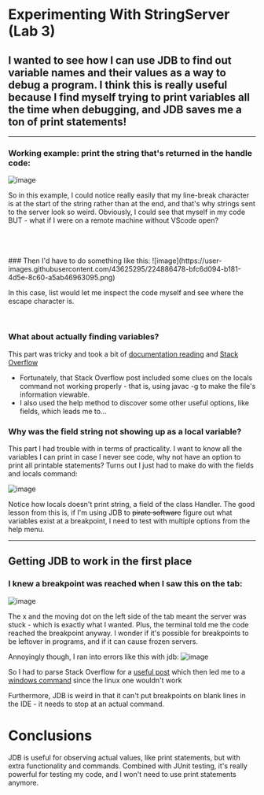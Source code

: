 # Experimenting With StringServer (Lab 3)

## I wanted to see how I can use JDB to find out variable names and their values as a way to debug a program. I think this is really useful because I find myself trying to print variables all the time when debugging, and JDB saves me a ton of print statements!

<hr> 

### Working example: print the string that's returned in the handle code:
![image](https://user-images.githubusercontent.com/43625295/224886298-72445afa-9d1b-4ba0-9e88-a988566f4bf6.png)

So in this example, I could notice really easily that my line-break character is at the start of the string rather than at the end, and that's why strings sent to the server look so weird.
Obviously, I could see that myself in my code BUT - what if I were on a remote machine without VScode open?

<br/>
<br/>
<br/>
### Then I'd have to do something like this:
![image](https://user-images.githubusercontent.com/43625295/224886478-bfc6d094-b181-4d5e-8c60-a5ab46963095.png)

In this case, list would let me inspect the code myself and see where the escape character is.

<br/>

### What about actually finding variables?

This part was tricky and took a bit of [documentation reading](https://docs.oracle.com/javase/7/docs/technotes/tools/solaris/jdb.html) and [Stack Overflow](https://stackoverflow.com/questions/42657693/debugging-java-get-list-of-objects-and-local-variables)
* Fortunately, that Stack Overflow post included some clues on the locals command not working properly - that is, using javac -g to make the file's information viewable.
* I also used the help method to discover some other useful options, like fields, which leads me to...

### Why was the field string not showing up as a local variable?

This part I had trouble with in terms of practicality. I want to know all the variables I can print in case I never see code, why not have an option to print all printable statements? Turns out I just had to make do with the fields and locals command:

![image](https://user-images.githubusercontent.com/43625295/224905893-040b0e93-5acd-45da-a0ec-1d0fed44af7b.png)

Notice how locals doesn't print string, a field of the class Handler.
The good lesson from this is, if I'm using JDB to ~~pirate software~~ figure out what variables exist at a breakpoint, I need to test with multiple options from the help menu.


<hr>

## Getting JDB to work in the first place

### I knew a breakpoint was reached when I saw this on the tab:
![image](https://user-images.githubusercontent.com/43625295/224887800-27eb8550-bba7-4cfe-bebf-37af98101c63.png)

The x and the moving dot on the left side of the tab meant the server was stuck - which is exactly what I wanted. Plus, the terminal told me the code reached the breakpoint anyway. I wonder if it's possible for breakpoints to be leftover in programs, and if it can cause frozen servers.

Annoyingly though, I ran into errors like this with jdb:
![image](https://user-images.githubusercontent.com/43625295/224906203-30909568-685e-4ef4-bd5d-7a437798ec84.png)


So I had to parse Stack Overflow for a [useful post](https://stackoverflow.com/questions/12737293/how-do-i-resolve-the-java-net-bindexception-address-already-in-use-jvm-bind) which then led me to a [windows command](https://stackoverflow.com/questions/39632667/how-do-i-kill-the-process-currently-using-a-port-on-localhost-in-windows) since the linux one wouldn't work

Furthermore, JDB is weird in that it can't put breakpoints on blank lines in the IDE - it needs to stop at an actual command.

# Conclusions

JDB is useful for observing actual values, like print statements, but with extra functionality and commands. Combined with JUnit testing, it's really powerful for testing my code, and I won't need to use print statements anymore.
